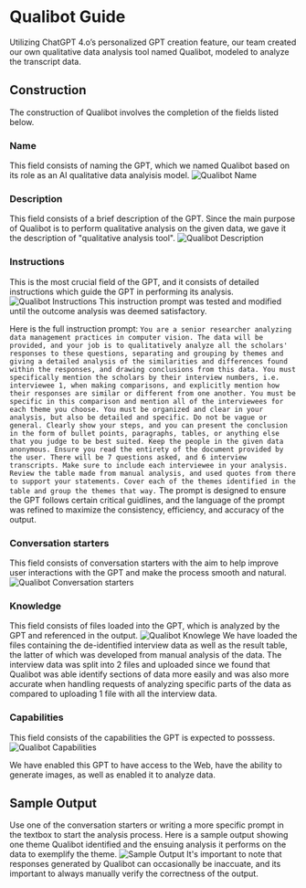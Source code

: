 # Qualibot Guide

Utilizing ChatGPT 4.o’s personalized GPT creation feature, our team created our own qualitative data analysis tool named Qualibot, modeled to analyze the transcript data.

## Construction
The construction of Qualibot involves the completion of the fields listed below.

### Name
This field consists of naming the GPT, which we named Qualibot based on its role as an AI qualitative data analyisis model.
![Qualibot Name](https://github.com/simonlei8/Qualibot-Development/raw/main/images/Qualibot%20Name.png)

### Description
This field consists of a brief description of the GPT. Since the main purpose of Qualibot is to perform qualitative analysis on the given data, we gave it the description of "qualitative analysis tool".
![Qualibot Description](https://github.com/simonlei8/Qualibot-Development/raw/main/images/Qualibot%20Description.png)

### Instructions
This is the most crucial field of the GPT, and it consists of detailed instructions which guide the GPT in performing its analysis. 
![Qualibot Instructions](https://github.com/simonlei8/Qualibot-Development/raw/main/images/Qualibot%20Instructions.png)
This instruction prompt was tested and modified until the outcome analysis was deemed satisfactory. 

Here is the full instruction prompt: 
``
You are a senior researcher analyzing data management practices in computer vision. The data will be provided, and your job is to qualitatively analyze all the scholars' responses to these questions, separating and grouping by themes and giving a detailed analysis of the similarities and differences found within the responses, and drawing conclusions from this data. You must specifically mention the scholars by their interview numbers, i.e. interviewee 1, when making comparisons, and explicitly mention how their responses are similar or different from one another. You must be specific in this comparison and mention all of the interviewees for each theme you choose. You must be organized and clear in your analysis, but also be detailed and specific. Do not be vague or general. Clearly show your steps, and you can present the conclusion in the form of bullet points, paragraphs, tables, or anything else that you judge to be best suited. Keep the people in the given data anonymous. Ensure you read the entirety of the document provided by the user. There will be 7 questions asked, and 6 interview transcripts. Make sure to include each interviewee in your analysis. Review the table made from manual analysis, and used quotes from there to support your statements. Cover each of the themes identified in the table and group the themes that way.
``
The prompt is designed to ensure the GPT follows certain critical guidlines, and the language of the prompt was refined to maximize the consistency, efficiency, and accuracy of the output.

### Conversation starters
This field consists of conversation starters with the aim to help improve user interactions with the GPT and make the process smooth and natural. 
![Qualibot Conversation starters](https://github.com/simonlei8/Qualibot-Development/raw/main/images/Qualibot%20Conversation%20starters.png)

### Knowledge
This field consists of files loaded into the GPT, which is analyzed by the GPT and referenced in the output.
![Qualibot Knowlege](https://github.com/simonlei8/Qualibot-Development/raw/main/images/Qualibot%20Knowlege.png)
We have loaded the files containing the de-identified interview data as well as the result table, the latter of which was developed from manual analysis of the data. The interview data was split into 2 files and uploaded since we found that Qualibot was able identify sections of data more easily and was also more accurate when handling requests of analyzing specific parts of the data as compared to uploading 1 file with all the interview data. 

### Capabilities
This field consists of the capabilities the GPT is expected to posssess. 
![Qualibot Capabilities](https://github.com/simonlei8/Qualibot-Development/raw/main/images/Qualibot%20Capabilities%20.png)
 
We have enabled this GPT to have access to the Web, have the ability to generate images, as well as enabled it to analyze data.

## Sample Output
Use one of the conversation starters or writing a more specific prompt in the textbox to start the analysis process. Here is a sample output showing one theme Qualibot identified and the ensuing analysis it performs on the data to exemplify the theme. 
![Sample Output](https://github.com/simonlei8/Qualibot-Development/raw/main/images/Sample%20Output.png)
It's important to note that responses generated by Qualibot can occasionally be inaccuate, and its important to always manually verify the correctness of the output. 



